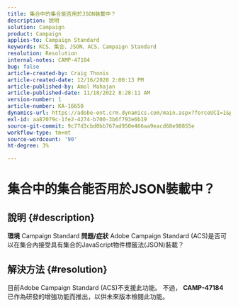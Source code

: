 ```yaml
---
title: 集合中的集合能否用於JSON裝載中？
description: 說明
solution: Campaign
product: Campaign
applies-to: Campaign Standard
keywords: KCS、集合、JSON、ACS、Campaign Standard
resolution: Resolution
internal-notes: CAMP-47184
bug: false
article-created-by: Craig Thonis
article-created-date: 12/16/2020 2:00:13 PM
article-published-by: Amol Mahajan
article-published-date: 11/18/2022 8:28:11 AM
version-number: 1
article-number: KA-16650
dynamics-url: https://adobe-ent.crm.dynamics.com/main.aspx?forceUCI=1&pagetype=entityrecord&etn=knowledgearticle&id=427fb3fd-a63f-eb11-a813-000d3a3038a2
exl-id: aa87079c-1fe2-4274-b700-3b6f793e6b19
source-git-commit: 9c77d3cbd0bb767ad950e466aa9eacd68e98855e
workflow-type: tm+mt
source-wordcount: '90'
ht-degree: 3%

---
```


# 集合中的集合能否用於JSON裝載中？

## 說明 {#description}

<b>環境</b>
Campaign Standard
<b>問題/症狀</b>
Adobe Campaign Standard (ACS)是否可以在集合內接受具有集合的JavaScript物件標籤法(JSON)裝載？


## 解決方法 {#resolution}


目前Adobe Campaign Standard (ACS)不支援此功能。 不過， <b>CAMP-47184</b> 已作為研發的增強功能而推出，以供未來版本檢閱此功能。
